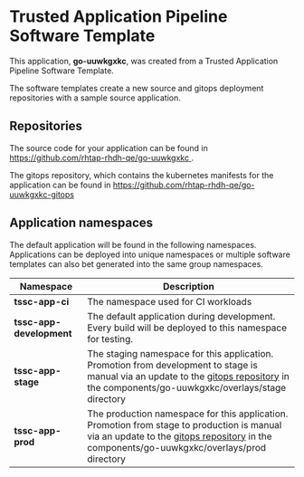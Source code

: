 # Trusted Application Pipeline Software Template

This application, **go-uuwkgxkc**, was created from a Trusted Application Pipeline Software Template.

The software templates create a new source and gitops deployment repositories with a sample source application. 

## Repositories

The source code for your application can be found in [https://github.com/rhtap-rhdh-qe/go-uuwkgxkc ](https://github.com/rhtap-rhdh-qe/go-uuwkgxkc ).
 
The gitops repository, which contains the kubernetes manifests for the application can be found in 
[https://github.com/rhtap-rhdh-qe/go-uuwkgxkc-gitops ](https://github.com/rhtap-rhdh-qe/go-uuwkgxkc-gitops ) 

## Application namespaces 

The default application will be found in the following namespaces. Applications can be deployed into unique namespaces or multiple software templates can also bet generated into the same group namespaces.  

|  Namespace   |  Description   |  
| -------- | -------- |
| **tssc-app-ci** | The namespace used for CI workloads |
| **tssc-app-development** | The default application during development. Every build will be deployed to this namespace for testing. |
| **tssc-app-stage** | The staging namespace for this application. Promotion from development to stage is manual via an update to the [gitops repository](https://github.com/rhtap-rhdh-qe/go-uuwkgxkc-gitops ) in the components/go-uuwkgxkc/overlays/stage directory |
| **tssc-app-prod** | The production namespace for this application. Promotion from stage to production is manual via an update to the [gitops repository](https://github.com/rhtap-rhdh-qe/go-uuwkgxkc-gitops ) in the components/go-uuwkgxkc/overlays/prod directory |